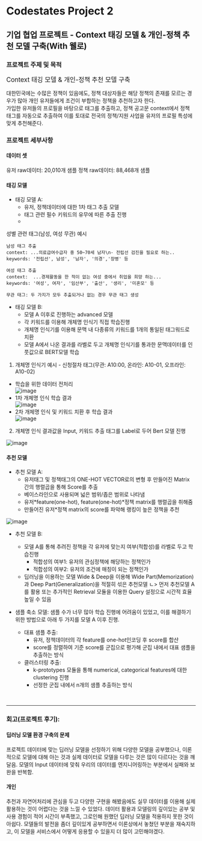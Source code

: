 # Codestates Project 2  
## 기업 협업 프로젝트 - Context 태깅 모델 & 개인-정책 추천 모델 구축(With 웰로)
 
### 프로젝트 주제 및 목적
<big>Context 태깅 모델 & 개인-정책 추천 모델 구축</big>

대한민국에는 수많은 정책이 있음에도, 정책 대상자들은 해당 정책의 존재를 모르는 경우가 많아 개인 유저들에게 조건이 부합하는 정책을 추천하고자 한다.  
가입한 유저들의 프로필을 바탕으로 태그를 추출하고, 정책 공고문 context에서 정책 태그를 자동으로 추출하여 이를 토대로 전국의 정책/지원 사업을 유저의 프로필 특성에 맞게 추천해준다.

### 프로젝트 세부사항

#### 데이터 셋
유저 raw데이터: 20,010개 샘플
정책 raw데이터: 88,468개 샘플

#### 태깅 모델  
  - 태깅 모델 A:  
    - 유저, 정책데이터에 대한 1차 태그 추출 모델  
    - 태그 관련 필수 키워드의 유무에 따른 추출 진행  
    - 
성별 관련 태그(남성, 여성 무관) 예시  
```
남성 태그 추출
context: ...의료급여수급자 중 50~70세 남자\n- 전립선 검진을 필요로 하는..
keywords: '전립선', 남성', '남자', '의경','장병' 등

여성 태그 추출
context:  ...경제활동을 한 적이 없는 여성 중에서 취업을 희망 하는...
keywords: '여성', 여자', '임산부', '출산', '생리', '미혼모' 등

무관 태그: 두 가지가 모두 추출되거나 없는 경우 무관 태그 생성
```

  - 태깅 모델 B:  
    - 모델 A 이후로 진행하는 advanced 모델  
    - 각 키워드를 이용해 개체명 인식기 직접 학습진행  
    - 개체명 인식기를 이용해 문맥 내 다종류의 키워드를 1개의 통일된 태그워드로 치환  
    - 모델 A에서 나온 결과를 라벨로 두고 개체명 인식기를 통과한 문맥데이터를 인풋값으로 BERT모델 학습


1) 개체명 인식기 예시 - 신청절차 태그(무관: A10:00, 온라인: A10-01, 오프라인: A10-02)  
 * 학습을 위한 데이터 전처리  
![image](https://user-images.githubusercontent.com/84971151/154800420-41704cbe-86fd-4aba-8b3a-f64b10d38a74.png)  
 * 1차 개체명 인식 학습 결과  
![image](https://user-images.githubusercontent.com/84971151/154800427-9997449c-fa66-40c2-967c-03dff6e8994c.png)  
 * 2차 개체명 인식 및 키워드 치환 후 학습 결과   
![image](https://user-images.githubusercontent.com/84971151/154800550-9fbdfdf3-0804-4cb4-9436-4bf0de819085.png)  

2) 개체명 인식 결과값을 Input, 키워드 추출 태그를 Label로 두어 Bert 모델 진행

![image](https://user-images.githubusercontent.com/84971151/154802631-464f68b8-b2ba-4e05-b4c3-3da6a3149f06.png)  


  
#### 추천 모델  
  - 추천 모델 A:  
    - 유저태그 및 정책태그의 ONE-HOT VECTOR로의 변형 후 만들어진 Matrix 간의 행렬곱을 통해 Score를 추출
    - 베이스라인으로 사용되며 넓은 범위/좁은 범위로 나타냄  
    - 유저*feature(one-hot), feature(one-hot)*정책 matrix를 행렬곱을 취해줌  
    - 만들어진 유저*정책 matrix의 score를 파악해 랭킹이 높은 정책을 추천
 
![image](https://user-images.githubusercontent.com/84971151/154802720-d893b7ae-ffed-4a7e-96cf-ec6bb0632c5c.png)  



  - 추천 모델 B:
    - 모델 A를 통해 추려진 정책을 각 유저에 맞는지 여부(적합성)를 라벨로 두고 학습진행  
      - 적합성의 여부1: 유저의 관심정책에 해당하는 정책인가
      - 적합성의 여부2: 유저의 조건에 매칭이 되는 정책인가
    - 딥러닝을 이용하는 모델 Wide & Deep을 이용해 Wide Part(Memorization)과 Deep Part(Generalization)을 적절히 섞은 추천모델 
    ㄴ> 먼저 추천모델 A를 활용 또는 추가적인 Retrieval 모듈을 이용한 Query 설정으로 시간적 효율 높일 수 있음 



  - 샘플 축소 모델: 샘플 수가 너무 많아 학습 진행에 어려움이 있었고, 이를 해결하기 위한 방법으로 아래 두 가지를 모델 A 이후 진행.  
    - 대표 샘플 추출:  
      - 유저, 정책데이터의 각 feature를 one-hot인코딩 후 score를 합산  
      - score를 정렬하여 기준 score를 군집으로 평가해 군집 내에서 대표 샘플을 추출하는 방식  
    - 클러스터링 추출:  
      - k-prototypes 모듈을 통해 numerical, categorical features에 대한 clustering 진행  
      - 선정한 군집 내에서 n개의 샘플 추출하는 방식  

<br>

---

### 회고(프로젝트 후기):  

#### 딥러닝 모델 환경 구축의 문제
프로젝트 데이터에 맞는 딥러닝 모델을 선정하기 위해 다양한 모델을 공부했으나, 이론적으로 모델에 대해 아는 것과 실제 데이터로 모델을 다루는 것은 많이 다르다는 것을 깨달음. 
모델의 Input 데이터에 맞춰 우리의 데이터를 엔지니어링하는 부분에서 실패와 보완을 반복함.

#### 개인
추천과 자연어처리에 관심을 두고 다양한 구현을 해봤음에도 실무 데이터를 이용해 실제 활용하는 것이 어렵다는 것을 느낄 수 있었다. 
데이터 활용과 모델링의 깊이있는 공부 및 사용 경험이 적어 시간이 부족했고, 그로인해 원했던 딥러닝 모델을 적용하지 못한 것이 아쉽다. 
모델들의 발전을 좀더 깊이있게 공부하면서 이론상에서 놓쳤던 부분을 재숙지하고, 이 모델을 서비스에서 어떻게 응용할 수 있을지 더 많이 고민해야겠다.



